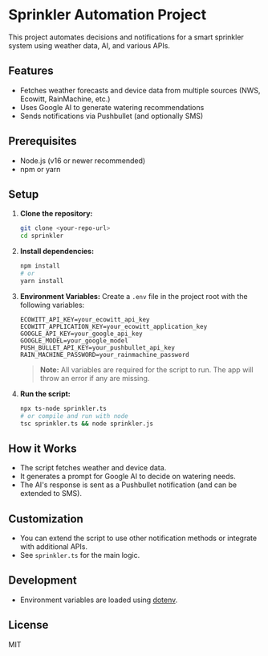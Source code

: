 # Sprinkler Automation Project

This project automates decisions and notifications for a smart sprinkler system using weather data, AI, and various APIs.

## Features

-   Fetches weather forecasts and device data from multiple sources (NWS, Ecowitt, RainMachine, etc.)
-   Uses Google AI to generate watering recommendations
-   Sends notifications via Pushbullet (and optionally SMS)

## Prerequisites

-   Node.js (v16 or newer recommended)
-   npm or yarn

## Setup

1. **Clone the repository:**

    ```sh
    git clone <your-repo-url>
    cd sprinkler
    ```

2. **Install dependencies:**

    ```sh
    npm install
    # or
    yarn install
    ```

3. **Environment Variables:**
   Create a `.env` file in the project root with the following variables:

    ```env
    ECOWITT_API_KEY=your_ecowitt_api_key
    ECOWITT_APPLICATION_KEY=your_ecowitt_application_key
    GOOGLE_API_KEY=your_google_api_key
    GOOGLE_MODEL=your_google_model
    PUSH_BULLET_API_KEY=your_pushbullet_api_key
    RAIN_MACHINE_PASSWORD=your_rainmachine_password
    ```

    > **Note:** All variables are required for the script to run. The app will throw an error if any are missing.

4. **Run the script:**
    ```sh
    npx ts-node sprinkler.ts
    # or compile and run with node
    tsc sprinkler.ts && node sprinkler.js
    ```

## How it Works

-   The script fetches weather and device data.
-   It generates a prompt for Google AI to decide on watering needs.
-   The AI's response is sent as a Pushbullet notification (and can be extended to SMS).

## Customization

-   You can extend the script to use other notification methods or integrate with additional APIs.
-   See `sprinkler.ts` for the main logic.

## Development

-   Environment variables are loaded using [dotenv](https://www.npmjs.com/package/dotenv).

## License

MIT
